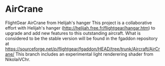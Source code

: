 # AirCrane
FlightGear AirCrane from Helijah's hanger This project is a collaborative effort with Helijah's hanger (http://helijah.free.fr/flightgear/hangar.htm) to upgrade and add new features to this outstanding aircraft. What is considered to be the stable version will be found in the fgaddon repository at https://sourceforge.net/p/flightgear/fgaddon/HEAD/tree/trunk/Aircraft/AirCrane/
This branch includes an experimental light renderering shader from NikolaiVChr.
